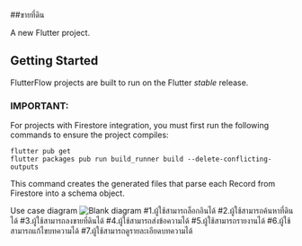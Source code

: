 ##ขายที่ดิน

A new Flutter project.

## Getting Started

FlutterFlow projects are built to run on the Flutter _stable_ release.

### IMPORTANT:

For projects with Firestore integration, you must first run the following commands to ensure the project compiles:

```
flutter pub get
flutter packages pub run build_runner build --delete-conflicting-outputs
```

This command creates the generated files that parse each Record from Firestore into a schema object.

Use case diagram
![Blank diagram](https://user-images.githubusercontent.com/97527905/159704883-a6f6c7bd-943f-460d-bfb1-2830df66eeb4.jpeg)
#1.ผู้ใช้สามารถล็อกอินได้
#2.ผู้ใช้สามารถค้นหาที่ดินได้
#3.ผู้ใช้สามารถลงขายที่ดินได้
#4.ผู้ใช้สามารถส่งข้อความได้
#5.ผู้ใช้สามารถรายงานได้
#6.ผู้ใช้สามารถแก้ไขบทความได้
#7.ผู้ใช้สามารถดูรายละเอียดบทความได้
